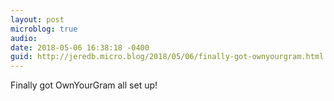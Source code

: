 ```yaml
---
layout: post
microblog: true
audio: 
date: 2018-05-06 16:38:18 -0400
guid: http://jeredb.micro.blog/2018/05/06/finally-got-ownyourgram.html
---
```

Finally got OwnYourGram all set up!
